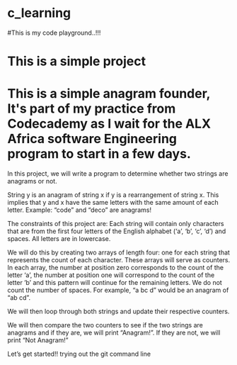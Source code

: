 # c_learning 

#This is my code playground..!!! 
# This is a simple project 
# This is a simple anagram founder, It's part of my practice from Codecademy as I wait for the ALX Africa software Engineering program to start in a few days.



In this project, we will write a program to determine whether two strings are anagrams or not.

String y is an anagram of string x if y is a rearrangement of string x. This implies that y and x have the same letters with the same amount of each letter. Example: “code” and “deco” are anagrams!

The constraints of this project are: Each string will contain only characters that are from the first four letters of the English alphabet (‘a’, ‘b’, ‘c’, ‘d’) and spaces. All letters are in lowercase.

We will do this by creating two arrays of length four: one for each string that represents the count of each character. These arrays will serve as counters. In each array, the number at position zero corresponds to the count of the letter ‘a’, the number at position one will correspond to the count of the letter ’b’ and this pattern will continue for the remaining letters. We do not count the number of spaces. For example, “a bc d” would be an anagram of “ab cd”.

We will then loop through both strings and update their respective counters.

We will then compare the two counters to see if the two strings are anagrams and if they are, we will print “Anagram!”. If they are not, we will print “Not Anagram!”

Let’s get started!!
trying out the git command line
